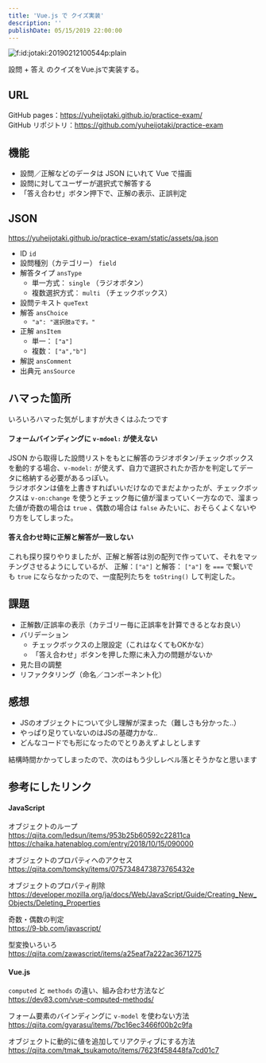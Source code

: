 ```yaml
---
title: 'Vue.js で クイズ実装'
description: ''
publishDate: 05/15/2019 22:00:00
---
```

<p><span itemscope itemtype="http://schema.org/Photograph"><img src="/images/hatena/20190212100544.png" alt="f:id:jotaki:20190212100544p:plain" title="f:id:jotaki:20190212100544p:plain" class="hatena-fotolife" itemprop="image"></span></p>

<p>設問 + 答え のクイズをVue.jsで実装する。</p>

<h2>URL</h2>

<p>GitHub pages：<a href="https://yuheijotaki.github.io/practice-exam/">https://yuheijotaki.github.io/practice-exam/</a><br/>
GitHub リポジトリ：<a href="https://github.com/yuheijotaki/practice-exam">https://github.com/yuheijotaki/practice-exam</a></p>

<h2>機能</h2>

<ul>
<li>設問／正解などのデータは JSON にいれて Vue で描画</li>
<li>設問に対してユーザーが選択式で解答する</li>
<li>「答え合わせ」ボタン押下で、正解の表示、正誤判定</li>
</ul>


<h2>JSON</h2>

<p><a href="https://yuheijotaki.github.io/practice-exam/static/assets/qa.json">https://yuheijotaki.github.io/practice-exam/static/assets/qa.json</a></p>

<ul>
<li>ID <code>id</code></li>
<li>設問種別（カテゴリー） <code>field</code></li>
<li>解答タイプ <code>ansType</code>

<ul>
<li>単一方式： <code>single</code> （ラジオボタン）</li>
<li>複数選択方式： <code>multi</code> （チェックボックス）</li>
</ul>
</li>
<li>設問テキスト <code>queText</code></li>
<li>解答 <code>ansChoice</code>

<ul>
<li><code>"a": "選択肢aです。"</code></li>
</ul>
</li>
<li>正解 <code>ansItem</code>

<ul>
<li>単一： <code>["a"]</code></li>
<li>複数： <code>["a","b"]</code></li>
</ul>
</li>
<li>解説 <code>ansComment</code></li>
<li>出典元 <code>ansSource</code></li>
</ul>


<h2>ハマった箇所</h2>

<p>いろいろハマった気がしますが大きくはふたつです</p>

<h4>フォームバインディングに <code>v-mdoel:</code> が使えない</h4>

<p>JSON から取得した設問リストをもとに解答のラジオボタン/チェックボックスを動的する場合、<code>v-model:</code> が使えず、自力で選択されたか否かを判定してデータに格納する必要があるっぽい。<br/>
ラジオボタンは値を上書きすればいいだけなのでまだよかったが、チェックボックスは <code>v-on:change</code> を使うとチェック毎に値が溜まっていく一方なので、溜まった値が奇数の場合は  <code>true</code> 、偶数の場合は <code>false</code> みたいに、おそらくよくないやり方をしてしまった。</p>

<h4>答え合わせ時に正解と解答が一致しない</h4>

<p>これも探り探りやりましたが、正解と解答は別の配列で作っていて、それをマッチングさせるようにしているが、
正解：<code>["a"]</code> と解答： <code>["a"]</code> を <code>===</code> で繋いでも <code>true</code> にならなかったので、一度配列たちを <code>toString()</code> して判定した。</p>

<h2>課題</h2>

<ul>
<li>正解数/正誤率の表示（カテゴリー毎に正誤率を計算できるとなお良い）</li>
<li>バリデーション

<ul>
<li>チェックボックスの上限設定（これはなくてもOKかな）</li>
<li>「答え合わせ」ボタンを押した際に未入力の問題がないか</li>
</ul>
</li>
<li>見た目の調整</li>
<li>リファクタリング（命名／コンポーネント化）</li>
</ul>


<h2>感想</h2>

<ul>
<li>JSのオブジェクトについて少し理解が深まった（難しさも分かった..）</li>
<li>やっぱり足りていないのはJSの基礎力かな..</li>
<li>どんなコードでも形になったのでとりあえずよしとします</li>
</ul>


<p>結構時間かかってしまったので、次のはもう少しレベル落とそうかなと思います</p>

<h2>参考にしたリンク</h2>

<h4>JavaScript</h4>

<p>オブジェクトのループ<br/>
<a href="https://qiita.com/ledsun/items/953b25b60592c22811ca">https://qiita.com/ledsun/items/953b25b60592c22811ca</a><br/>
<a href="https://chaika.hatenablog.com/entry/2018/10/15/090000">https://chaika.hatenablog.com/entry/2018/10/15/090000</a></p>

<p>オブジェクトのプロパティへのアクセス<br/>
<a href="https://qiita.com/tomcky/items/0757348473873765432e">https://qiita.com/tomcky/items/0757348473873765432e</a></p>

<p>オブジェクトのプロパティ削除<br/>
<a href="https://developer.mozilla.org/ja/docs/Web/JavaScript/Guide/Creating_New_Objects/Deleting_Properties">https://developer.mozilla.org/ja/docs/Web/JavaScript/Guide/Creating_New_Objects/Deleting_Properties</a></p>

<p>奇数・偶数の判定<br/>
<a href="https://9-bb.com/javascript/">https://9-bb.com/javascript/</a></p>

<p>型変換いろいろ<br/>
<a href="https://qiita.com/zawascript/items/a25eaf7a222ac3671275">https://qiita.com/zawascript/items/a25eaf7a222ac3671275</a></p>

<h4>Vue.js</h4>

<p><code>computed</code> と <code>methods</code> の違い、組み合わせ方法など<br/>
<a href="https://dev83.com/vue-computed-methods/">https://dev83.com/vue-computed-methods/</a></p>

<p>フォーム要素のバインディングに <code>v-model</code> を使わない方法<br/>
<a href="https://qiita.com/gyarasu/items/7bc16ec3466f00b2c9fa">https://qiita.com/gyarasu/items/7bc16ec3466f00b2c9fa</a></p>

<p>オブジェクトに動的に値を追加してリアクティブにする方法<br/>
<a href="https://qiita.com/tmak_tsukamoto/items/7623f458448fa7cd01c7">https://qiita.com/tmak_tsukamoto/items/7623f458448fa7cd01c7</a></p>
